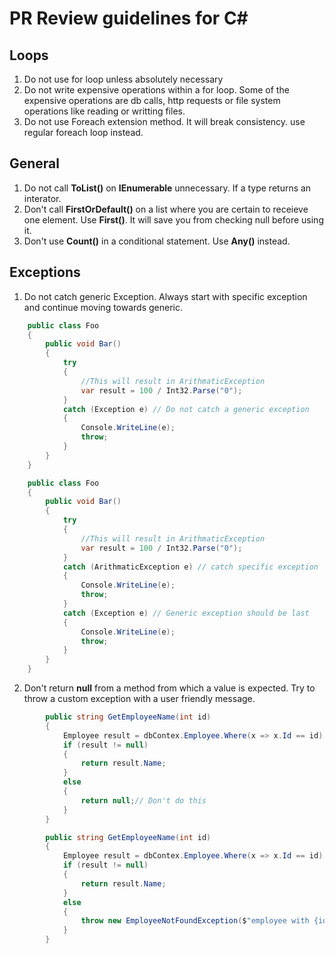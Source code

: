 # PR Review guidelines for C# #

## Loops ##

1. Do not use for loop unless absolutely necessary
2. Do not write expensive operations within a for loop. Some of the expensive operations are db calls, http requests or file system operations like reading or writting files.
3. Do not use Foreach extension method. It will break consistency. use regular foreach loop instead.

## General ##

1. Do not call **ToList()** on **IEnumerable** unnecessary. If a type returns an interator.
2. Don't call **FirstOrDefault()** on a list where you are certain to receieve one element. Use **First()**. It will save you from checking null before using it.
3. Don't use **Count()** in a conditional statement. Use **Any()** instead.

## Exceptions ##

1. Do not catch generic Exception. Always start with specific exception and continue moving towards generic.

```csharp
    public class Foo
    {
        public void Bar()
        {
            try
            {
                //This will result in ArithmaticException
                var result = 100 / Int32.Parse("0");
            }
            catch (Exception e) // Do not catch a generic exception
            {
                Console.WriteLine(e);
                throw;
            }
        }
    }
```

```csharp
    public class Foo
    {
        public void Bar()
        {
            try
            {
                //This will result in ArithmaticException
                var result = 100 / Int32.Parse("0");
            }
            catch (ArithmaticException e) // catch specific exception
            {
                Console.WriteLine(e);
                throw;
            }
            catch (Exception e) // Generic exception should be last
            {
                Console.WriteLine(e);
                throw;
            }
        }
    }
```

2. Don't return **null** from a method from which a value is expected. Try to throw a custom exception with a user friendly message.

```csharp
        public string GetEmployeeName(int id)
        {
            Employee result = dbContex.Employee.Where(x => x.Id == id).FirstOrDefault();
            if (result != null)
            {
                return result.Name;
            }
            else
            {
                return null;// Don't do this
            }
        }
```

```csharp
        public string GetEmployeeName(int id)
        {
            Employee result = dbContex.Employee.Where(x => x.Id == id).FirstOrDefault();
            if (result != null)
            {
                return result.Name;
            }
            else
            {
                throw new EmployeeNotFoundException($"employee with {id} not found"); //Define a custom exception which can help you understand logic better in case an exception is raised.
            }
        }
```